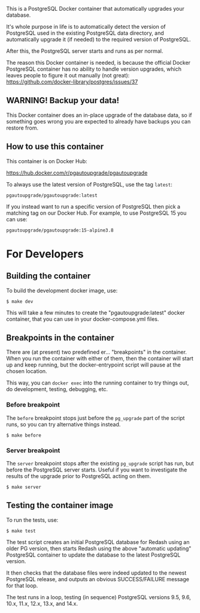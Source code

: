 This is a PostgreSQL Docker container that automatically
upgrades your database.

It's whole purpose in life is to automatically detect the
version of PostgreSQL used in the existing PostgreSQL data
directory, and automatically upgrade it (if needed) to the
required version of PostgreSQL.

After this, the PostgreSQL server starts and runs as per
normal.

The reason this Docker container is needed, is because
the official Docker PostgreSQL container has no ability
to handle version upgrades, which leaves people to figure
it out manually (not great): https://github.com/docker-library/postgres/issues/37

## WARNING! Backup your data!

This Docker container does an in-place upgrade of the database
data, so if something goes wrong you are expected to already
have backups you can restore from.

## How to use this container

This container is on Docker Hub:

https://hub.docker.com/r/pgautoupgrade/pgautoupgrade

To always use the latest version of PostgreSQL, use
the tag `latest`:

    pgautoupgrade/pgautoupgrade:latest

If you instead want to run a specific version of PostgreSQL
then pick a matching tag on our Docker Hub.  For example,
to use PostgreSQL 15 you can use:

    pgautoupgrade/pgautoupgrade:15-alpine3.8

# For Developers

## Building the container

To build the development docker image, use:

```
$ make dev
```

This will take a few minutes to create the "pgautoupgrade:latest"
docker container, that you can use in your docker-compose.yml
files.

## Breakpoints in the container

There are (at present) two predefined er... "breakpoints"
in the container.  When you run the container with either
of them, then the container will start up and keep running,
but the docker-entrypoint script will pause at the chosen
location.

This way, you can `docker exec` into the running container to
try things out, do development, testing, debugging, etc.

### Before breakpoint

The `before` breakpoint stops just before the `pg_upgrade`
part of the script runs, so you can try alternative things
instead.

```
$ make before
```

### Server breakpoint

The `server` breakpoint stops after the existing `pg_upgrade`
script has run, but before the PostgreSQL server starts.  Useful
if you want to investigate the results of the upgrade prior to
PostgreSQL acting on them.

```
$ make server
```

## Testing the container image

To run the tests, use:

```
$ make test
```

The test script creates an initial PostgreSQL database for
Redash using an older PG version, then starts Redash using
the above "automatic updating" PostgreSQL container to
update the database to the latest PostgreSQL version.

It then checks that the database files were indeed updated
to the newest PostgreSQL release, and outputs an obvious
SUCCESS/FAILURE message for that loop.

The test runs in a loop, testing (in sequence) PostgreSQL
versions 9.5, 9.6, 10.x, 11.x, 12.x, 13.x, and 14.x.
